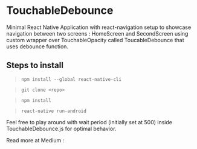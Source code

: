 # TouchableDebounce
Minimal React Native Application with react-navigation setup to showcase navigation between two screens : HomeScreen and SecondScreen using custom wrapper over TouchableOpacity called ToucableDebounce that uses debounce function.

## Steps to install
> `npm install --global react-native-cli`

> `git clone <repo>`

> `npm install` 

> `react-native run-android` 

Feel free to play around with wait period (initially set at 500) inside TouchableDebounce.js for optimal behavior.

Read more at Medium : 